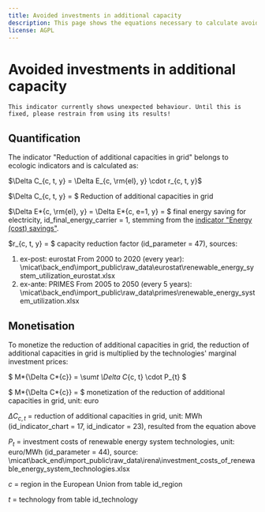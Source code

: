 ```yaml
---
title: Avoided investments in additional capacity
description: This page shows the equations necessary to calculate avoided investments in additional capacity due to energy efficiency.
license: AGPL
---
```


<!--
© 2024, 2025 Fraunhofer-Gesellschaft e.V., München

SPDX-License-Identifier: AGPL-3.0-or-later
-->

# Avoided investments in additional capacity

```{warning}
This indicator currently shows unexpected behaviour. Until this is fixed, please restrain from using its results!
```

## Quantification

The indicator "Reduction of additional capacities in grid" belongs to ecologic indicators and is calculated as:

$\Delta C_{c, t, y} = \Delta E_{c, \rm{el}, y} \cdot r_{c, t, y}$

$\Delta C\_{c, t, y} = $ Reduction of additional capacities in grid

$\Delta E*{c, \rm{el}, y} = \Delta E*{c, e=1, y} = $ final energy saving for electricity, id_final_energy_carrier = 1,
stemming from the [indicator "Energy (cost) savings"](../ecologic_indicators/PEC_FEC_savings.md).

$r\_{c, t, y} = $ capacity reduction factor (id_parameter = 47), sources:

1. ex-post: eurostat From 2000 to 2020 (every year): \micat\back_end\import_public\raw_data\eurostat\renewable_energy_system_utilization_eurostat.xlsx
2. ex-ante: PRIMES From 2005 to 2050 (every 5 years): \micat\back_end\import_public\raw_data\primes\renewable_energy_system_utilization.xlsx

## Monetisation

To monetize the reduction of additional capacities in grid, the reduction of additional capacities in grid is multiplied by the technologies' marginal investment prices:

$ M*{\Delta C*{c}} = \sum*t \Delta C*{c, t} \cdot P\_{t} $

$ M*{\Delta C*{c}} = $ monetization of the reduction of additional capacities in grid, unit: euro

$\Delta C_{c, t}$ = reduction of additional capacities in grid, unit: MWh (id_indicator_chart = 17, id_indicator = 23), resulted from the equation above

$P_{t}$ = investment costs of renewable energy system technologies, unit: euro/MWh (id_parameter = 44), source: \micat\back_end\import_public\raw_data\irena\investment_costs_of_renewable_energy_system_technologies.xlsx

$c$ = region in the European Union from table id_region

$t$ = technology from table id_technology

